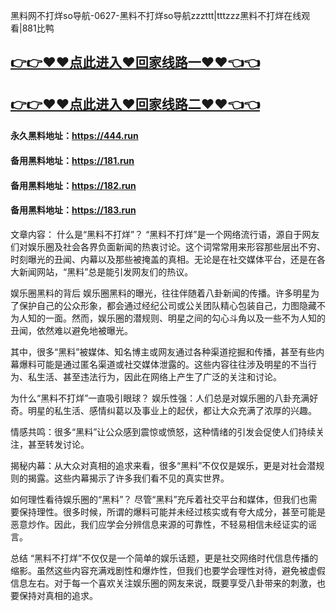 黑料网不打烊so导航-0627-黑料不打烊so导航zzzttt|tttzzz黑料不打烊在线观看|881比鸭

## [👉👉♥♥点此进入♥回家线路一♥♥👈👈](https://unpkg.com/182run/index.html)
## [👉👉♥♥点此进入♥回家线路二♥♥👈👈](https://unpkg.com/182-1run/index.html)

#### 永久黑料地址：https://444.run
#### 备用黑料地址：https://181.run
#### 备用黑料地址：https://182.run
#### 备用黑料地址：https://183.run


文章内容：
什么是“黑料不打烊”？
“黑料不打烊”是一个网络流行语，源自于网友们对娱乐圈及社会各界负面新闻的热衷讨论。这个词常常用来形容那些层出不穷、时刻曝光的丑闻、内幕以及那些被掩盖的真相。无论是在社交媒体平台，还是在各大新闻网站，“黑料”总是能引发网友们的热议。

娱乐圈黑料的背后
娱乐圈黑料的曝光，往往伴随着八卦新闻的传播。许多明星为了保护自己的公众形象，都会通过经纪公司或公关团队精心包装自己，力图隐藏不为人知的一面。然而，娱乐圈的潜规则、明星之间的勾心斗角以及一些不为人知的丑闻，依然难以避免地被曝光。

其中，很多“黑料”被媒体、知名博主或网友通过各种渠道挖掘和传播，甚至有些内幕爆料可能是通过匿名渠道或社交媒体泄露的。这些内容往往涉及明星的不当行为、私生活、甚至违法行为，因此在网络上产生了广泛的关注和讨论。

为什么“黑料不打烊”一直吸引眼球？
娱乐性强：人们总是对娱乐圈的八卦充满好奇。明星的私生活、感情纠葛以及事业上的起伏，都让大众充满了浓厚的兴趣。

情感共鸣：很多“黑料”让公众感到震惊或愤怒，这种情绪的引发会促使人们持续关注，甚至转发讨论。

揭秘内幕：从大众对真相的追求来看，很多“黑料”不仅仅是娱乐，更是对社会潜规则的揭露。这些内幕揭示了许多我们看不见的真实世界。

如何理性看待娱乐圈的“黑料”？
尽管“黑料”充斥着社交平台和媒体，但我们也需要保持理性。很多时候，所谓的爆料可能并未经过核实或有夸大成分，甚至可能是恶意炒作。因此，我们应学会分辨信息来源的可靠性，不轻易相信未经证实的谣言。

总结
“黑料不打烊”不仅仅是一个简单的娱乐话题，更是社交网络时代信息传播的缩影。虽然这些内容充满戏剧性和爆炸性，但我们也要学会理性对待，避免被虚假信息左右。对于每一个喜欢关注娱乐圈的网友来说，既要享受八卦带来的刺激，也要保持对真相的追求。

